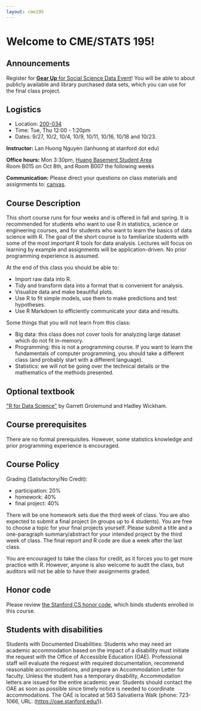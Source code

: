 ```yaml
---
layout: cme195
---
```


# [](#welcome) Welcome to CME/STATS 195!


## [](#announcements) Announcements

Register for [**Gear Up** for Social Science Data Event](https://events.stanford.edu/events/805/80540/)!
You will be able to about publicly available and library purchased data sets,
which you can use for the final class project.

## [](#logistics) Logistics

* Location: [200-034](https://campus-map.stanford.edu/?id=01-200&lat=37.42807156&lng=-122.16855824&zoom=17&srch=200-034)
* Time: Tue, Thu 12:00 - 1:20pm
* Dates: 9/27, 10/2, 10/4, 10/9, 10/11, 10/16, 10/18 and 10/23.

**Instructor:** Lan Huong Nguyen (lanhuong at stanford dot edu)

**Office hours:** Mon 3:30pm, [Huang Basement Student Area](https://campus-map.stanford.edu/?id=04-080&lat=37.42787956&lng=-122.17429865&zoom=17&srch=huang)  
Room B015 on Oct 8th, and Room B007 the following weeks

**Communication:** Please direct your questions on class materials and
assignments to: [canvas](https://canvas.stanford.edu).

## [](#course) Course Description

This short course runs for four weeks and is offered in fall and spring.
It is recommended for students who want to use R in statistics, science
or engineering courses, and for students who want to learn the basics of data
science with R. The goal of the short course is to familiarize students with
some of the most important R tools for data analysis. Lectures will focus
on learning by example and assignments will be application-driven.
No prior programming experience is assumed.

At the end of this class you should be able to:

- Import raw data into R.
- Tidy and transform data into a format that is convenient for analysis.
- Visualize data and make beautiful plots.
- Use R to fit simple models, use them to make predictions and test hypotheses.
- Use R Markdown to efficiently communicate your data and results.

Some things that you will not learn from this class:

- Big data: this class does not cover tools for analyzing large dataset which
do not fit in-memory.
- Programming: this is not a programming course. If you want to learn the
fundamentals of computer programming, you should take a different class
(and probably start with a different language).
- Statistics: we will not be going over the technical details or the mathematics
of the methods presented.


## [](#textbook) Optional textbook

["R for Data Science"](http://r4ds.had.co.nz/)
by Garrett Grolemund and Hadley Wickham.


## [](#prereq) Course prerequisites

There are no formal prerequisites. However, some statistics knowledge and prior
programming experience is encouraged.


## [](#policy) Course Policy

Grading (Satisfactory/No Credit):

 - participation: 20%
 - homework: 40%
 - final project: 40%

There will be one homework sets due the third week of class.
You are also expected to submit a final project (in groups up to 4 students).
You are free to choose a topic for your final projects yourself. Please submit
a title and a one-paragraph summary/abstract for your intended project by the
third week of class. The final report and R code are due a week after the last
class.

You are encouraged to take the class for credit, as it forces you to get more
practice with R. However, anyone is also welcome to audit the class, but
auditors will not be able to have their assignments graded.

## [](#honorcode) Honor code

Please review
[the Stanford CS honor code](https://cs.stanford.edu/degrees/ug/HonorCode.shtml),
which binds students enrolled in this course.


## [](#accessibility) Students with disabilities

Students with Documented Disabilities: Students who may need an academic
accommodation based on the impact of a disability must initiate the request
with the Office of Accessible Education (OAE). Professional staff will
evaluate the request with required documentation, recommend reasonable
accommodations, and prepare an Accommodation Letter for faculty. Unless the
student has a temporary disability, Accommodation letters are issued for the
entire academic year. Students should contact the OAE as soon as possible since
timely notice is needed to coordinate accommodations. The OAE is located at
563 Salvatierra Walk (phone: 723-1066, URL: (https://oae.stanford.edu/)).
